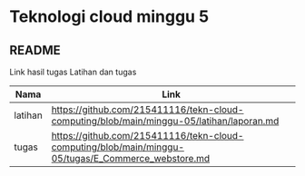 
# Teknologi cloud minggu 5

## README

Link hasil tugas Latihan dan tugas

| Nama | Link |
| ------ | ------ |
| latihan | https://github.com/215411116/tekn-cloud-computing/blob/main/minggu-05/latihan/laporan.md |
| tugas |https://github.com/215411116/tekn-cloud-computing/blob/main/minggu-05/tugas/E_Commerce_webstore.md |

